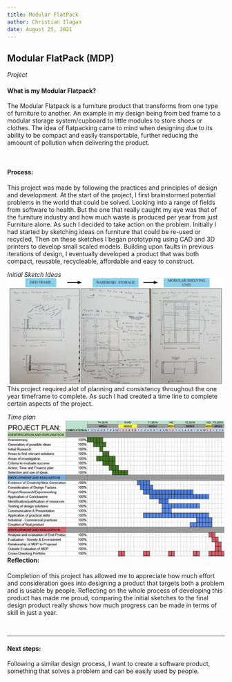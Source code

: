 ```yaml
---
title: Modular FlatPack
author: Christian Ilagan
date: August 25, 2021
---
```


## Modular FlatPack (MDP)

*Project*


#### What is my Modular Flatpack?
The Modular Flatpack is a furniture product that transforms from one type of furniture to another. An example in my design being from bed frame to a modular storage system/cupboard to little modules to store shoes or clothes. The idea of flatpacking came to mind when designing due to its ability to be compact and easily transportable, further reducing the amoount of pollution when delivering the product.


<br />

#### Process:
This project was made by following the practices and principles of design and development. At the start of the project, I first brainstormed potential problems in the world that could be solved. Looking into a range of fields from software to health. But the one that really caught my eye was that of the furniture industry and how much waste is produced per year from just Furniture alone. As such I decided to take action on the problem. Initially I had started by sketching ideas on furniture that could be re-used or recycled, Then on these sketches I began prototyping using CAD and 3D printers to develop small scaled models. Building upon faults in previous iterations of design, I eventually developed a product that was both compact, reusable, recycleable, affordable and easy to construct.
<br />



*Initial Sketch Ideas*
<img src="https://raw.githubusercontent.com/cmilagan/web/80ec2ea4bd01e4297382471a2bb18c2bcd966bbf/src/images/flatpack.PNG"
     alt=""
     width="100%"
     height="25%"
     style="float: left; margin-right: 10px;" />


<hr />



This project required alot of planning and consistency throughout the one year timeframe to complete. As such I had created a time line to complete certain aspects of the project.
<br />


*Time plan*
<img src="https://raw.githubusercontent.com/cmilagan/web/0f2955858e33362e280da020bbb0b4526d17adbf/src/images/timeplan.PNG"
     alt=""
     width="100%"
     height="25%"
     style="float: left; margin-right: 10px;" />



<br />

<hr />


#### Reflection:
Completion of this project has allowed me to appreciate how much effort and consideration goes into designing a product that targets both a problem and is usable by people. Reflecting on the whole process of developing this product has made me proud, comparing the initial sketches to the final design product really shows how much progress can be made in terms of skill in just a year.




<br />

<hr />



#### Next steps:
Following a similar design process, I want to create a software product, something that solves a problem and can be easily used by people.
